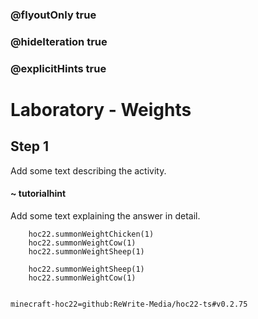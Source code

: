 ### @flyoutOnly true
### @hideIteration true
### @explicitHints true


# Laboratory - Weights

## Step 1
Add some text describing the activity.

#### ~ tutorialhint 
Add some text explaining the answer in detail.



```ghost
    hoc22.summonWeightChicken(1)
    hoc22.summonWeightCow(1)
    hoc22.summonWeightSheep(1)
```
```template
    hoc22.summonWeightSheep(1)
    hoc22.summonWeightCow(1)
      
```
```package
minecraft-hoc22=github:ReWrite-Media/hoc22-ts#v0.2.75
```